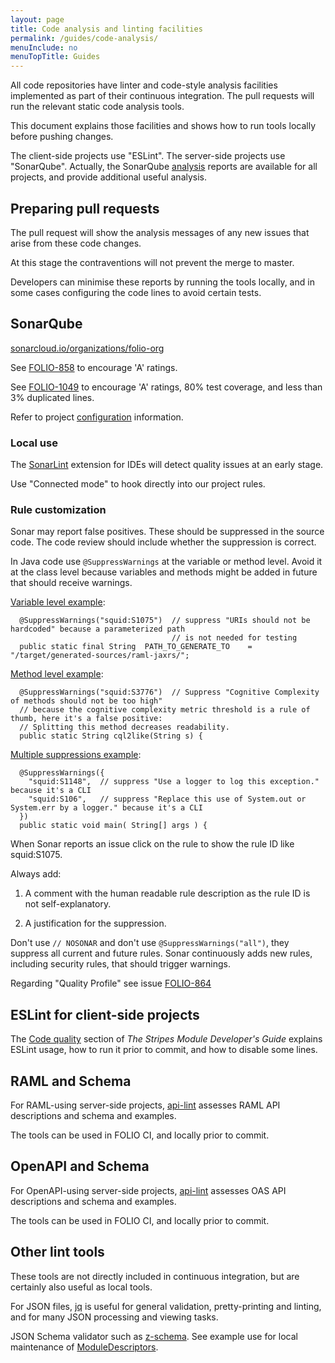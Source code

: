 ```yaml
---
layout: page
title: Code analysis and linting facilities
permalink: /guides/code-analysis/
menuInclude: no
menuTopTitle: Guides
---
```


All code repositories have linter and code-style analysis facilities implemented as part of their continuous integration. The pull requests will run the relevant static code analysis tools.

This document explains those facilities and shows how to run tools locally before pushing changes.

The client-side projects use "ESLint".
The server-side projects use "SonarQube".
Actually, the SonarQube [analysis](https://sonarcloud.io/organizations/folio-org/projects)
reports are available for all projects, and provide additional useful analysis.

## Preparing pull requests

The pull request will show the analysis messages of any new issues that arise from these code changes.

At this stage the contraventions will not prevent the merge to master.

Developers can minimise these reports by running the tools locally,
and in some cases configuring the code lines to avoid certain tests.

## SonarQube

[sonarcloud.io/organizations/folio-org](https://sonarcloud.io/organizations/folio-org/projects)

See [FOLIO-858](https://issues.folio.org/browse/FOLIO-858) to encourage 'A' ratings.

See [FOLIO-1049](https://issues.folio.org/browse/FOLIO-1049) to encourage 'A' ratings,
80% test coverage, and less than 3% duplicated lines.

Refer to project [configuration](/faqs/how-to-integrate-coverage-reports/) information.

### Local use

The [SonarLint](https://www.sonarlint.org) extension for IDEs will detect quality issues at an early stage.

Use "Connected mode" to hook directly into our project rules.

### Rule customization

Sonar may report false positives.  These should be suppressed in the source code.
The code review should include whether the suppression is correct.

In Java code use `@SuppressWarnings` at the variable or method level.  Avoid it at the class level
because variables and methods might be added in future that should receive warnings.

[Variable level example](https://github.com/folio-org/raml-module-builder/blob/658f0e2e7eaf0b78b3fc51a144e71193ae00e63c/domain-models-maven-plugin/src/main/java/org/folio/rest/tools/ClientGenerator.java#L59-L61):

```
  @SuppressWarnings("squid:S1075")  // suppress "URIs should not be hardcoded" because a parameterized path
                                    // is not needed for testing
  public static final String  PATH_TO_GENERATE_TO    = "/target/generated-sources/raml-jaxrs/";
```

[Method level example](https://github.com/folio-org/raml-module-builder/blob/658f0e2e7eaf0b78b3fc51a144e71193ae00e63c/cql2pgjson/src/main/java/org/folio/cql2pgjson/util/Cql2SqlUtil.java#L36-L39):

```
  @SuppressWarnings("squid:S3776")  // Suppress "Cognitive Complexity of methods should not be too high"
  // because the cognitive complexity metric threshold is a rule of thumb, here it's a false positive:
  // Splitting this method decreases readability.
  public static String cql2like(String s) {
```

[Multiple suppressions example](https://github.com/folio-org/raml-module-builder/blob/v35.0.0/cql2pgjson-cli/src/main/java/org/z3950/zing/cql/cql2pgjsoncli/CQL2PGCLIMain.java#L29-L33):

```
  @SuppressWarnings({
    "squid:S1148",  // suppress "Use a logger to log this exception." because it's a CLI
    "squid:S106",   // suppress "Replace this use of System.out or System.err by a logger." because it's a CLI
  })
  public static void main( String[] args ) {
```

When Sonar reports an issue click on the rule to show the rule ID like squid:S1075.

Always add:

1. A comment with the human readable rule description as the rule ID is not self-explanatory.

1. A justification for the suppression.

Don't use `// NOSONAR` and don't use `@SuppressWarnings("all")`, they suppress all current and future rules.
Sonar continuously adds new rules, including security rules, that should trigger warnings.

Regarding "Quality Profile" see issue [FOLIO-864](https://issues.folio.org/browse/FOLIO-864)

## ESLint for client-side projects

The [Code quality](https://github.com/folio-org/stripes/blob/master/doc/dev-guide.md#code-quality)
section of _The Stripes Module Developer's Guide_ explains ESLint usage, how to run it prior to commit, and how to disable some lines.

## RAML and Schema

For RAML-using server-side projects, [api-lint](/guides/api-lint/) assesses RAML API descriptions and schema and examples.

The tools can be used in FOLIO CI, and locally prior to commit.

## OpenAPI and Schema

For OpenAPI-using server-side projects, [api-lint](/guides/api-lint/) assesses OAS API descriptions and schema and examples.

The tools can be used in FOLIO CI, and locally prior to commit.

## Other lint tools

These tools are not directly included in continuous integration, but are certainly also useful as local tools.

For JSON files, [jq](https://github.com/stedolan/jq) is useful for general validation, pretty-printing and linting, and for many JSON processing and viewing tasks.

JSON Schema validator such as [z-schema](https://github.com/zaggino/z-schema).
See example use for local maintenance of [ModuleDescriptors](/guides/module-descriptor).


